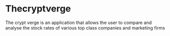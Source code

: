 # Thecryptverge
The crypt verge is an application that allows the user to compare and analyse the stock rates of various top class companies and marketing firms
